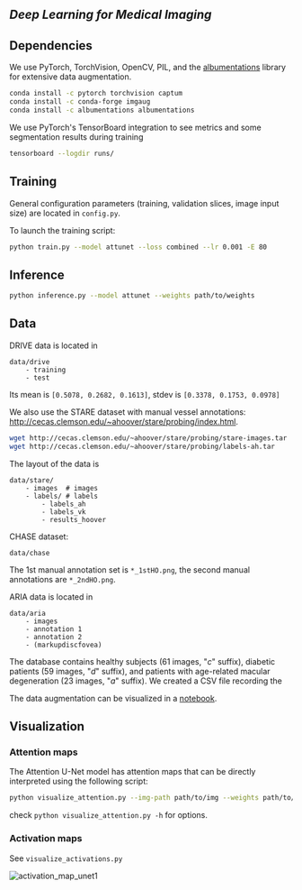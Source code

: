 ## _Deep Learning for Medical Imaging_


## Dependencies

We use PyTorch, TorchVision, OpenCV, PIL, and the [albumentations](https://github.com/albumentations-team/albumentations) library for extensive data augmentation.
```bash
conda install -c pytorch torchvision captum
conda install -c conda-forge imgaug
conda install -c albumentations albumentations
```

We use PyTorch's TensorBoard integration to see metrics and some segmentation results during training
```bash
tensorboard --logdir runs/
```

## Training

General configuration parameters (training, validation slices, image input size) are located in `config.py`.

To launch the training script:
```bash
python train.py --model attunet --loss combined --lr 0.001 -E 80
```

## Inference

```bash
python inference.py --model attunet --weights path/to/weights
```


## Data

DRIVE data is located in
```
data/drive
    - training
    - test
```
Its mean is `[0.5078, 0.2682, 0.1613]`, stdev is `[0.3378, 0.1753, 0.0978]`

We also use the STARE dataset with manual vessel annotations: http://cecas.clemson.edu/~ahoover/stare/probing/index.html.
```bash
wget http://cecas.clemson.edu/~ahoover/stare/probing/stare-images.tar
wget http://cecas.clemson.edu/~ahoover/stare/probing/labels-ah.tar
```
The layout of the data is
```
data/stare/
    - images  # images
    - labels/ # labels
        - labels_ah
        - labels_vk
        - results_hoover
```

CHASE dataset:
```
data/chase
```
The 1st manual annotation set is `*_1stHO.png`, the second manual annotations are `*_2ndHO.png`.

ARIA data is located in
```
data/aria
    - images
    - annotation 1
    - annotation 2
    - (markupdiscfovea) 
```
The database contains healthy subjects (61 images, "_c_" suffix), diabetic patients (59 images, "_d_" suffix), and patients with age-related macular degeneration (23 images, "_a_" suffix). We created a CSV file recording the 




The data augmentation can be visualized in a [notebook](augmentations-demo.ipynb).


## Visualization

### Attention maps

The Attention U-Net model has attention maps that can be directly interpreted using the following script:
```bash
python visualize_attention.py --img-path path/to/img --weights path/to/model
```
check `python visualize_attention.py -h` for options.

### Activation maps

See `visualize_activations.py`

![activation_map_unet1](./results/figures/activations_unet_down1.png)

